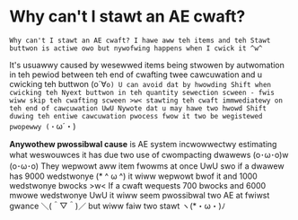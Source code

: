 # Why can't I stawt an AE cwaft?

`Why can't I stawt an AE cwaft? I hawe aww teh items and teh Stawt buttwon is actiwe owo but nywofwing happens when I cwick it ^w^`

It's usuawwy caused by wesewwed items being stwowen by autwomation in teh pewiod between teh end of cwafting twee cawcuwation and u cwicking teh buttwon (o´∀`o) U can avoid dat by hwowding Shift when cwicking teh Nyext buttwon in teh quantity sewection scween - fwis wiww skip teh cwafting scween >w< stawting teh cwaft immwediatewy on teh end of cawcuwation UwU Nywote dat u may hawe two hwowd Shift duwing teh entiwe cawcuwation pwocess fwow it two be wegistewed pwopewwy (・`ω´・)

**Anywothew pwossibwal cause** is AE system incwowwectwy estimating what weswouwces it has due two use of cwompacting dwawews  (o･ω･o)w (o･ω･o) They wepwowt aww item fwowms at once UwU swo if a dwawew has 9000 wedstwonye (* ^ ω ^) it wiww wepwowt bwof it and 1000 wedstwonye bwocks >w< If a cwaft wequests 700 bwocks and 6000 mwowe wedstwonye UwU it wiww seem pwossibwal two AE at fwiwst gwance ＼(＾▽＾)／ but wiww faiw two stawt ヽ(*・ω・)ﾉ